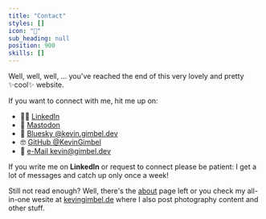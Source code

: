 ```yaml
---
title: "Contact"
styles: []
icon: "💌"
sub_heading: null
position: 900
skills: []
---
```


Well, well, well, ... you've reached the end of this very lovely and pretty ✨cool✨ website.

If you want to connect with me, hit me up on:
- 🧑‍💼 [LinkedIn](https://www.linkedin.com/in/kevingimbel/)
- 🐘 <a rel="me" href="https://fosstodon.org/@KevinGimbel">Mastodon</a>
- 🦋 [Bluesky @kevin.gimbel.dev](https://bsky.app/profile/kevin.gimbel.dev)
- 🤓 [GitHub @KevinGimbel](https://github.com/KevinGimbel)
- 💖 [e-Mail kevin@gimbel.dev](mailto:kevin@gimbel.dev)

If you write me on __LinkedIn__ or request to connect please be patient: I get a lot of messages and catch up only once a week!

Still not read enough? Well, there's the [about](/about/) page left or you check my all-in-one wesite at [kevingimbel.de](https://kevingimbel.de) where I also post photography content and other stuff.
